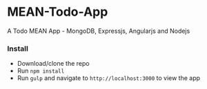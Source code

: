 MEAN-Todo-App
=============

A Todo MEAN App - MongoDB, Expressjs, Angularjs and Nodejs

### Install

* Download/clone the repo
* Run `npm install`
* Run `gulp` and navigate to `http://localhost:3000` to view the app

